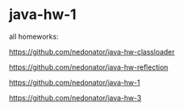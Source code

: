 # java-hw-1

all homeworks:

https://github.com/nedonator/java-hw-classloader

https://github.com/nedonator/java-hw-reflection

https://github.com/nedonator/java-hw-1

https://github.com/nedonator/java-hw-3
